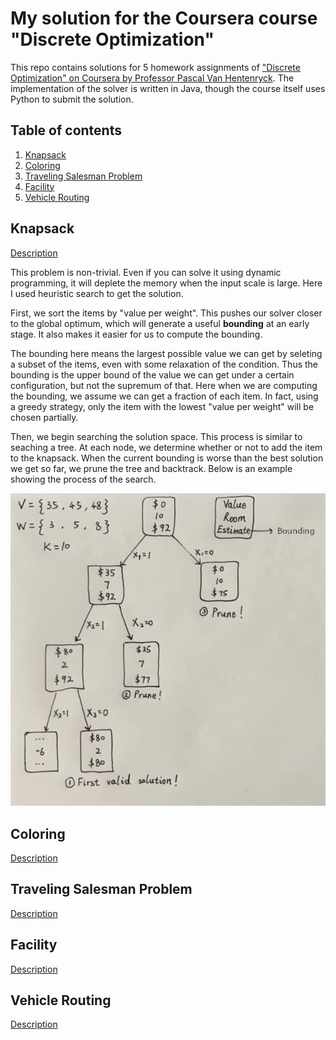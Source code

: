 # My solution for the Coursera course "Discrete Optimization"

This repo contains solutions for 5 homework assignments of ["Discrete Optimization" on Coursera by Professor Pascal Van Hentenryck](https://www.coursera.org/learn/discrete-optimization). The implementation of the solver is written in Java, though the course itself uses Python to submit the solution.

## Table of contents
1. [Knapsack](#Chapter1)
2. [Coloring](#Chapter2)
3. [Traveling Salesman Problem](#Chapter3)
4. [Facility](#Chapter4)
5. [Vehicle Routing](#Chapter5)

<a name="Chapter1"></a>
## Knapsack
[Description](./knapsack/handout.pdf)

This problem is non-trivial. Even if you can solve it using dynamic programming, it will deplete the memory when the input scale is large. Here I used heuristic search to get the solution.

First, we sort the items by "value per weight". This pushes our solver closer to the global optimum, which will generate a useful **bounding** at an early stage. It also makes it easier for us to compute the bounding.

The bounding here means the largest possible value we can get by seleting a subset of the items, even with some relaxation of the condition. Thus the bounding is the upper bound of the value we can get under a certain configuration, but not the supremum of that. Here when we are computing the bounding, we assume we can get a fraction of each item. In fact, using a greedy strategy, only the item with the lowest "value per weight" will be chosen partially.

Then, we begin searching the solution space. This process is similar to seaching a tree. At each node, we determine whether or not to add the item to the knapsack. When the current bounding is worse than the best solution we get so far, we prune the tree and backtrack. Below is an example showing the process of the search.

![](./images/knapsack.jpg)

<a name="Chapter2"></a>
## Coloring
[Description](./coloring/handout.pdf)


<a name="Chapter3"></a>
## Traveling Salesman Problem
[Description](./tsp/handout.pdf)

<a name="Chapter4"></a>
## Facility
[Description](./facility/handout.pdf)

<a name="Chapter5"></a>
## Vehicle Routing
[Description](./vrp/handout.pdf)
